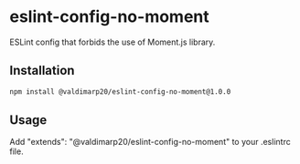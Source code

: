 # eslint-config-no-moment

ESLint config that forbids the use of Moment.js library.

## Installation

```sh
npm install @valdimarp20/eslint-config-no-moment@1.0.0
```

## Usage

Add "extends": "@valdimarp20/eslint-config-no-moment" to your .eslintrc file.
